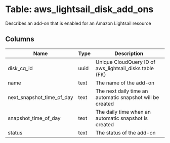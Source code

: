 
# Table: aws_lightsail_disk_add_ons
Describes an add-on that is enabled for an Amazon Lightsail resource
## Columns
| Name        | Type           | Description  |
| ------------- | ------------- | -----  |
|disk_cq_id|uuid|Unique CloudQuery ID of aws_lightsail_disks table (FK)|
|name|text|The name of the add-on|
|next_snapshot_time_of_day|text|The next daily time an automatic snapshot will be created|
|snapshot_time_of_day|text|The daily time when an automatic snapshot is created|
|status|text|The status of the add-on|
